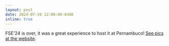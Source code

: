 ```yaml
---
layout: post
date: 2024-07-19 12:00:00-0300
inline: true
---
```


FSE'24 is over, it was a great experience to host it at Pernambuco! [See pics at the website](https://2024.esec-fse.org/news).
